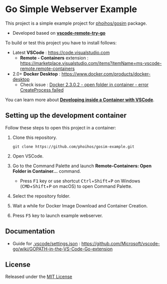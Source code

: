 # Go Simple Webserver Example

This project is a simple example project for [phoihos/gosim](https://github.com/phoihos/gosim) package. 
- Developed based on **[vscode-remote-try-go](https://github.com/microsoft/vscode-remote-try-go)**

To build or test this project you have to install follows:
- Latest **VSCode** : https://code.visualstudio.com
    - **Remote - Containers** extension : https://marketplace.visualstudio.com/items?itemName=ms-vscode-remote.remote-containers
- 2.0+ **Docker Desktop** : https://www.docker.com/products/docker-desktop
    - Check issue : [Docker 2.3.0.2 - open folder in container - error CreateProcess failed](https://github.com/microsoft/vscode-remote-release/issues/2975)

You can learn more about **[Developing inside a Container with VSCode](https://aka.ms/vscode-remote/containers)**.

## Setting up the development container

Follow these steps to open this project in a container:

1. Clone this repository.
    >
    ```shell
    git clone https://github.com/phoihos/gosim-example.git
    ```

2. Open VSCode.

3. Go to the Command Palette and launch **Remote-Containers: Open Folder in Container...** command.
   - Press <kbd>F1</kbd> key or use shortcut <kbd>Ctrl</kbd>+<kbd>Shift</kbd>+<kbd>P</kbd> on Windows (<kbd>CMD</kbd>+<kbd>Shift</kbd>+<kbd>P</kbd> on macOS) to open Command Palette.

4. Select the repository folder.

5. Wait a while for Docker Image Download and Container Creation.

6. Press <kbd>F5</kbd> key to launch example webserver.

## Documentation
- Guide for [.vscode/settings.json](.vscode/settings.json) : https://github.com/Microsoft/vscode-go/wiki/GOPATH-in-the-VS-Code-Go-extension

## License

Released under the [MIT License](LICENSE)
